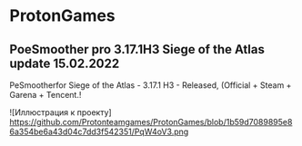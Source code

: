 # ProtonGames
PoeSmoother pro 3.17.1H3 Siege of the Atlas
update 15.02.2022
------------------------------
PeSmootherfor Siege of the Atlas - 3.17.1 H3 - Released, (Official + Steam + Garena + Tencent.!

![Иллюстрация к проекту] https://github.com/Protonteamgames/ProtonGames/blob/1b59d7089895e86a354be6a43d04c7dd3f542351/PqW4oV3.png
